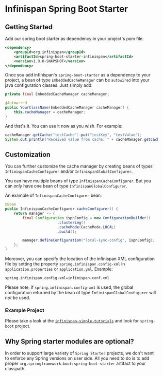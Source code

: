 # Infinispan Spring Boot Starter

## Getting Started
Add our spring boot starter as dependency in your project's pom file:
```xml
<dependency>
    <groupId>org.infinispan</groupId>
    <artifactId>spring-boot-starter-infinispan</artifactId>
    <version>1.0.0-SNAPSHOT</version>
</dependency>
```

Once you add infinispan's `spring-boot-starter` as a dependency to your project, a bean of type `EmbeddedCacheManager` can
be `autowired` into your java configuration classes. Just simply add:
 
```java
private final EmbeddedCacheManager cacheManager;

@Autowired
public YourClassName(EmbeddedCacheManager cacheManager) {
    this.cacheManager = cacheManager;
} 
```

And that's it. You can use it now as you wish. For example:
```java
cacheManager.getCache("testCache").put("testKey", "testValue");
System.out.println("Received value from cache: " + cacheManager.getCache("testCache").get("testKey"));
```

## Customization

You can further customize the cache manager by creating beans of types `InfinispanCacheConfigurer` and/or `InfinispanGlobalConfigurer`.

You can have multiple beans of type `InfinispanCacheConfigurer`. But you can *only* have one bean of type `InfinispanGlobalConfigurer`. 

An example of `InfinispanCacheConfigurer` bean:

```java
@Bean
public InfinispanCacheConfigurer cacheConfigurer() {
	return manager -> {
		final Configuration ispnConfig = new ConfigurationBuilder()
                        .clustering()
                        .cacheMode(CacheMode.LOCAL)
                        .build();

		manager.defineConfiguration("local-sync-config", ispnConfig);
	};
}
```

Moreover, you can specify the location of the infinispan XML configuration file by setting the property `spring.infinispan.config-xml` in `application.properties` or `application.yml`. Example:
```xml
spring.infinispan.config-xml=infinispan-conf.xml
```

Please note, if `spring.infinispan.config-xml` is used, the global configuration returned by the bean of type `InfinispanGlobalConfigurer` will *not* be used.

### Example Project
Please take a look at the [`infinispan-simple-tutorials`](https://github.com/blocha/infinispan-simple-tutorials) and look for `spring-boot` project.

## Why Spring starter modules are optional?
In order to support large variety of `Spring Starter` projects, we don't want to enforce any Spring versions on user side. 
All you need to do is to add proper `org.springframework.boot:spring-boot-starter` artifact to your classpath.
